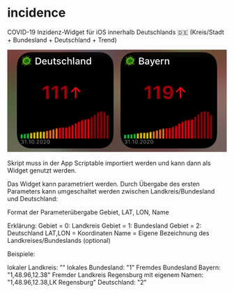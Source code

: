# incidence
COVID-19 Inzidenz-Widget für iOS innerhalb Deutschlands 🇩🇪 (Kreis/Stadt + Bundesland + Deutschland + Trend)

<img src=graph_Only.jpg>

Skript muss in der App Scriptable importiert werden und kann dann als Widget genutzt werden. 

Das Widget kann parametriert werden. Durch Übergabe des ersten Parameters kann umgeschaltet werden zwischen Landkreis/Bundesland und Deutschland:

Format der Parameterübergabe
Gebiet, LAT, LON, Name

Erklärung:
Gebiet = 0: Landkreis
Gebiet = 1: Bundesland
Gebiet = 2: Deutschland
LAT,LON = Koordinaten
Name = Eigene Bezeichnung des Landkreises/Bundeslands (optional)

Beispiele:

lokaler Landkreis: ""
lokales Bundesland: "1"
Fremdes Bundesland Bayern: "1,48.96,12.38"
Fremder Landkreis Regensburg mit eigenem Namen: "1,48.96,12.38,LK Regensburg"
Deutschland: "2"


